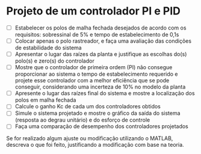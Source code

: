 
# Projeto de um controlador PI e PID

- [ ] Estabelecer os polos de malha fechada desejados de acordo com os requisitos: sobressinal de 5% e tempo de estabelecimento de 0,1s
- [ ] Colocar apenas o polo rastreador, e faça uma avaliação das condições
de estabilidade do sistema
- [ ] Apresentar o lugar das raízes da planta e justifique as escolhas do(s) polo(s)
e zero(s) do controlador
- [ ] Mostre que o controlador de primeira ordem (PI) não consegue proporcionar ao sistema o tempo de estabelecimento requerido e projete esse controlador com a melhor eficiência que se pode conseguir, considerando uma incerteza de 10% no modelo da planta
- [ ] Apresente o lugar das raízes final do sistema e mostre a localização dos polos em malha fechada
- [ ] Calcule o ganho Kc de cada um dos controladores obtidos
- [ ] Simule o sistema projetado e mostre o gráfico da saída do sistema (resposta ao degrau unitário) e do esforço de controle
- [ ] Faça uma comparação de desempenho dos controladores projetados

Se for realizado algum ajuste ou modificação utilizando o MATLAB, descreva o que foi feito, justificando a modificação com base na teoria. 

